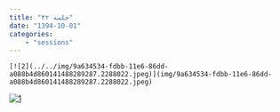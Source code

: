```yaml
---
title: "جلسه ۴۲"
date: "1394-10-01"
categories:
    - "sessions"
---
```

    [![2](../../img/9a634534-fdbb-11e6-86dd-a088b4d860141488289287.2288022.jpeg)](img/9a634534-fdbb-11e6-86dd-a088b4d860141488289287.2288022.jpeg)
[![1](../../img/9a6348b8-fdbb-11e6-86dd-a088b4d860141488289287.228871.jpeg)](img/9a6348b8-fdbb-11e6-86dd-a088b4d860141488289287.228871.jpeg)
